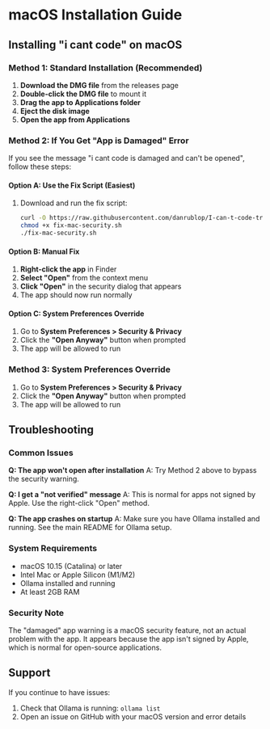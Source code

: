 # macOS Installation Guide

## Installing "i cant code" on macOS

### Method 1: Standard Installation (Recommended)

1. **Download the DMG file** from the releases page
2. **Double-click the DMG file** to mount it
3. **Drag the app to Applications folder**
4. **Eject the disk image**
5. **Open the app from Applications**

### Method 2: If You Get "App is Damaged" Error

If you see the message "i cant code is damaged and can't be opened", follow these steps:

#### Option A: Use the Fix Script (Easiest)
1. Download and run the fix script:
   ```bash
   curl -O https://raw.githubusercontent.com/danrublop/I-can-t-code-translator/main/scripts/fix-mac-security.sh
   chmod +x fix-mac-security.sh
   ./fix-mac-security.sh
   ```

#### Option B: Manual Fix
1. **Right-click the app** in Finder
2. **Select "Open"** from the context menu
3. **Click "Open"** in the security dialog that appears
4. The app should now run normally

#### Option C: System Preferences Override
1. Go to **System Preferences > Security & Privacy**
2. Click the **"Open Anyway"** button when prompted
3. The app will be allowed to run

### Method 3: System Preferences Override

1. Go to **System Preferences > Security & Privacy**
2. Click the **"Open Anyway"** button when prompted
3. The app will be allowed to run



## Troubleshooting

### Common Issues

**Q: The app won't open after installation**
A: Try Method 2 above to bypass the security warning.

**Q: I get a "not verified" message**
A: This is normal for apps not signed by Apple. Use the right-click "Open" method.

**Q: The app crashes on startup**
A: Make sure you have Ollama installed and running. See the main README for Ollama setup.

### System Requirements

- macOS 10.15 (Catalina) or later
- Intel Mac or Apple Silicon (M1/M2)
- Ollama installed and running
- At least 2GB RAM

### Security Note

The "damaged" app warning is a macOS security feature, not an actual problem with the app. It appears because the app isn't signed by Apple, which is normal for open-source applications.

## Support

If you continue to have issues:
1. Check that Ollama is running: `ollama list`
2. Open an issue on GitHub with your macOS version and error details

